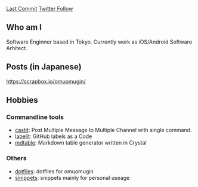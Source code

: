 [Last Commit](https://img.shields.io/github/last-commit/omuomugin/omuomugin)
[Twitter Follow](https://img.shields.io/twitter/follow/omuomugin?style=social)

## Who am I
Software Enginner based in Tokyo.
Currently work as iOS/Android Software Arhitect.

## Posts (in Japanese)
https://scrapbox.io/omuomugin/

## Hobbies
### Commandline tools
- [castit](https://github.com/omuomugin/castit): Post Multiple Message to Multiple Channel with single command.
- [labelit](https://github.com/omuomugin/labelit): GitHub labels as a Code
- [mdtable](https://github.com/omuomugin/mdtable): Markdown table generator written in Crystal

### Others
- [dotfiles](https://github.com/omuomugin/dotfiles): dotfiles for omuomugin
- [sinippets](https://github.com/omuomugin/snippets): snippets mainly for personal useage